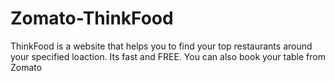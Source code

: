# Zomato-ThinkFood
ThinkFood is a website that helps you to find your top restaurants around your specified loaction. Its fast and FREE. You can also book your table from Zomato
